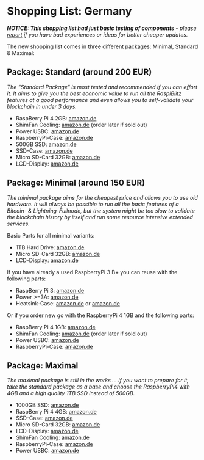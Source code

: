 # Shopping List: Germany

*__NOTICE: This shopping list had just basic testing of components__ - [please report](https://github.com/rootzoll/raspiblitz/issues/691) if you have bad experiences or ideas for better cheaper updates.*

The new shopping list comes in three different packages: Minimal, Standard & Maximal:

## Package: Standard (around 200 EUR)

*The "Standard Package" is most tested and recommended if you can effort it. It aims to give you the best economic value to run all the RaspiBlitz features at a good performance and even allows you to self-validate your blockchain in under 3 days.* 

* RaspBerry Pi 4 2GB: [amazon.de](https://geni.us/raspiblitz-4-2gb)
* ShimFan Cooling: [amazon.de](https://geni.us/raspiblitz-fanshim) (order later if sold out)
* Power USBC: [amazon.de](https://geni.us/raspiblitz-ps)
* RaspberryPi-Case: [amazon.de](https://geni.us/raspiblitz-case)
* 500GB SSD: [amazon.de](https://amzn.to/37KjG2C)
* SSD-Case: [amazon.de](https://geni.us/raspiblitz-ssd-case)
* Micro SD-Card 32GB: [amazon.de](https://amzn.to/2OcRQ7k)
* LCD-Display: [amazon.de](https://amzn.to/37IrXUB)

## Package: Minimal (around 150 EUR)

*The minimal package aims for the cheapest price and allows you to use old hardware. It will always be possible to run all the basic features of a Bitcoin- & Lightning-Fullnode, but the system might be too slow to validate the blockchain history by itself and run some resource intensive extended services.*

Basic Parts for all minimal variants:
* 1TB Hard Drive: [amazon.de](https://amzn.to/2GBBQI1)
* Micro SD-Card 32GB: [amazon.de](https://amzn.to/2OcRQ7k)
* LCD-Display: [amazon.de](https://amzn.to/37IrXUB)

If you have already a used RaspberryPi 3 B+ you can reuse with the following parts:
* RaspBerry Pi 3: [amazon.de](https://www.amazon.de/dp/B07BDR5PDW)
* Power >=3A: [amazon.de](https://www.amazon.de/gp/product/B01JZE38QE)
* Heatsink-Case: [amazon.de](https://www.amazon.de/gp/product/B07MXZ8JHL) or [amazon.de](https://www.amazon.de/dp/B07KPFPFCK/)

Or if you order new go with the RaspberryPi 4 1GB and the following parts:
* RaspBerry Pi 4 1GB: [amazon.de](https://geni.us/raspiblitz-2GB)
* ShimFan Cooling: [amazon.de](https://geni.us/raspiblitz-fanshim) (order later if sold out)
* Power USBC: [amazon.de](https://geni.us/raspiblitz-ps)
* RaspberryPi-Case: [amazon.de](https://geni.us/raspiblitz-case) 

## Package: Maximal

*The maximal package is still in the works ... if you want to prepare for it, take the standard package as a base and choose the RaspberryPi4 with 4GB and a high quality 1TB SSD instead of 500GB.*

* 1000GB SSD: [amazon.de](https://geni.us/raspiblitz-1000gb-san)
* RaspBerry Pi 4 4GB: [amazon.de](https://geni.us/raspiblitz-4-4gb)
* SSD-Case: [amazon.de](https://geni.us/raspiblitz-ssd-case)
* Micro SD-Card 32GB: [amazon.de](https://geni.us/raspiblitz-sc-card)
* LCD-Display: [amazon.de](https://geni.us/raspiblitz-touchscreen)
* ShimFan Cooling: [amazon.de](https://geni.us/raspiblitz-fanshim)
* RaspberryPi-Case: [amazon.de](https://geni.us/raspiblitz-case) 
* Power USBC: [amazon.de](https://geni.us/raspiblitz-ps)

